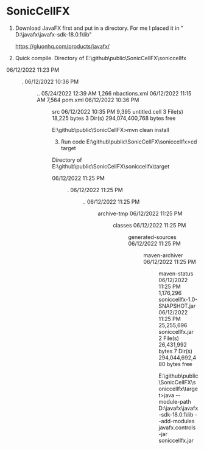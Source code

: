 # SonicCellFX

1. Download JavaFX first and put in a directory. For me I placed it in " D:\javafx\javafx-sdk-18.0.1\lib"
   
   https://gluonhq.com/products/javafx/


2. Quick compile.
Directory of E:\github\public\SonicCellFX\soniccellfx

06/12/2022  11:23 PM    <DIR>          .
06/12/2022  10:36 PM    <DIR>          ..
05/24/2022  12:39 AM             1,266 nbactions.xml
06/12/2022  11:15 AM             7,564 pom.xml
06/12/2022  10:36 PM    <DIR>          src
06/12/2022  10:35 PM             9,395 untitled.cell
               3 File(s)         18,225 bytes
               3 Dir(s)  294,074,400,768 bytes free

E:\github\public\SonicCellFX>mvn clean install

3. Run code
E:\github\public\SonicCellFX\soniccellfx>cd target

Directory of E:\github\public\SonicCellFX\soniccellfx\target

06/12/2022  11:25 PM    <DIR>          .
06/12/2022  11:25 PM    <DIR>          ..
06/12/2022  11:25 PM    <DIR>          archive-tmp
06/12/2022  11:25 PM    <DIR>          classes
06/12/2022  11:25 PM    <DIR>          generated-sources
06/12/2022  11:25 PM    <DIR>          maven-archiver
06/12/2022  11:25 PM    <DIR>          maven-status
06/12/2022  11:25 PM         1,176,296 soniccellfx-1.0-SNAPSHOT.jar
06/12/2022  11:25 PM        25,255,696 soniccellfx.jar
               2 File(s)     26,431,992 bytes
               7 Dir(s)  294,044,692,480 bytes free

E:\github\public\SonicCellFX\soniccellfx\target>java --module-path D:\javafx\javafx-sdk-18.0.1\lib --add-modules javafx.controls -jar soniccellfx.jar
